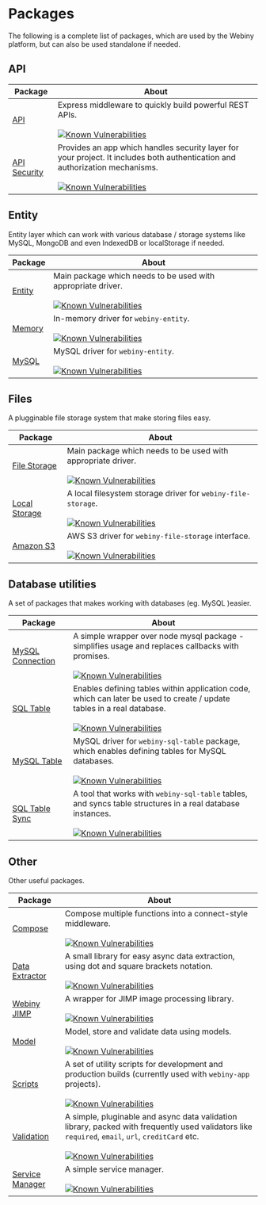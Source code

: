 # Packages
The following is a complete list of packages, which are used by the Webiny platform, but can also be used standalone if needed.

## API

| Package | About
| --- | --- |
[API](https://github.com/webiny/webiny-js/tree/master/packages-api/webiny-api) | Express middleware to quickly build powerful REST APIs. <br/><br/> [![Known Vulnerabilities](https://snyk.io/test/github/webiny/webiny-js/badge.svg?targetFile=packages-api%2Fwebiny-api%2Fpackage.json)](https://snyk.io/test/github/webiny/webiny-js?targetFile=packages-api%2Fwebiny-api%2Fpackage.json)
[API Security](https://github.com/webiny/webiny-js/tree/master/packages-api/webiny-api-security) | Provides an app which handles security layer for your project. It includes both authentication and authorization mechanisms. <br/><br/> [![Known Vulnerabilities](https://snyk.io/test/github/webiny/webiny-js/badge.svg?targetFile=packages-api%2Fwebiny-api-security%2Fpackage.json)](https://snyk.io/test/github/webiny/webiny-js?targetFile=packages-api%2Fwebiny-api-security%2Fpackage.json)

## Entity
Entity layer which can work with various database / storage systems like MySQL, MongoDB and even IndexedDB or localStorage if needed.

| Package | About
| --- | --- |
[Entity](https://github.com/webiny/webiny-js/tree/master/packages-utils/webiny-entity) | Main package which needs to be used with appropriate driver. <br/><br/> [![Known Vulnerabilities](https://snyk.io/test/github/webiny/webiny-js/badge.svg?targetFile=packages-utils%2Fwebiny-entity%2Fpackage.json)](https://snyk.io/test/github/webiny/webiny-js?targetFile=packages-utils%2Fwebiny-entity%2Fpackage.json)
[Memory](https://github.com/webiny/webiny-js/tree/master/packages-utils/webiny-entity-memory) | In-memory driver for `webiny-entity`. <br/><br/> [![Known Vulnerabilities](https://snyk.io/test/github/webiny/webiny-js/badge.svg?targetFile=packages-utils%2Fwebiny-entity-memory%2Fpackage.json)](https://snyk.io/test/github/webiny/webiny-js?targetFile=packages-utils%2Fwebiny-entity-memory%2Fpackage.json)
[MySQL](https://github.com/webiny/webiny-js/tree/master/packages-utils/webiny-entity-mysql) | MySQL driver for `webiny-entity`. <br/><br/> [![Known Vulnerabilities](https://snyk.io/test/github/webiny/webiny-js/badge.svg?targetFile=packages-utils%2Fwebiny-entity-mysql%2Fpackage.json)](https://snyk.io/test/github/webiny/webiny-js?targetFile=packages-utils%2Fwebiny-entity-mysql%2Fpackage.json)

## Files
A plugginable file storage system that make storing files easy.

| Package | About
| --- | --- |
[File Storage](https://github.com/webiny/webiny-js/tree/master/packages-utils/webiny-file-storage) | Main package which needs to be used with appropriate driver. <br/><br/> [![Known Vulnerabilities](https://snyk.io/test/github/webiny/webiny-js/badge.svg?targetFile=packages-utils%2Fwebiny-file-storage%2Fpackage.json)](https://snyk.io/test/github/webiny/webiny-js?targetFile=packages-utils%2Fwebiny-file-storage%2Fpackage.json)
[Local Storage](https://github.com/webiny/webiny-js/tree/master/packages-utils/webiny-file-storage-local) | A local filesystem storage driver for `webiny-file-storage`. <br/><br/> [![Known Vulnerabilities](https://snyk.io/test/github/webiny/webiny-js/badge.svg?targetFile=packages-utils%2Fwebiny-file-storage-local%2Fpackage.json)](https://snyk.io/test/github/webiny/webiny-js?targetFile=packages-utils%2Fwebiny-file-storage-local%2Fpackage.json)
[Amazon S3](https://github.com/webiny/webiny-js/tree/master/packages-utils/webiny-file-storage-s3) | AWS S3 driver for `webiny-file-storage` interface. <br/><br/> [![Known Vulnerabilities](https://snyk.io/test/github/webiny/webiny-js/badge.svg?targetFile=packages-utils%2Fwebiny-file-storage-s3%2Fpackage.json)](https://snyk.io/test/github/webiny/webiny-js?targetFile=packages-utils%2Fwebiny-file-storage-s3%2Fpackage.json)

## Database utilities
A set of packages that makes working with databases (eg. MySQL )easier.

| Package | About
| --- | --- |
[MySQL Connection](https://github.com/webiny/webiny-js/tree/master/packages-utils/webiny-mysql-connection) | A simple wrapper over node mysql package - simplifies usage and replaces callbacks with promises. <br/><br/> [![Known Vulnerabilities](https://snyk.io/test/github/webiny/webiny-js/badge.svg?targetFile=packages-utils%2Fwebiny-mysql-connection%2Fpackage.json)](https://snyk.io/test/github/webiny/webiny-js?targetFile=packages-utils%2Fwebiny-mysql-connection%2Fpackage.json)
[SQL Table](https://github.com/webiny/webiny-js/tree/master/packages-utils/webiny-sql-table) | Enables defining tables within application code, which can later be used to create / update tables in a real database.<br/><br/> [![Known Vulnerabilities](https://snyk.io/test/github/webiny/webiny-js/badge.svg?targetFile=packages-utils%2Fwebiny-sql-table%2Fpackage.json)](https://snyk.io/test/github/webiny/webiny-js?targetFile=packages-utils%2Fwebiny-sql-table%2Fpackage.json)
[MySQL Table](https://github.com/webiny/webiny-js/tree/master/packages-utils/webiny-sql-table-mysql) | MySQL driver for `webiny-sql-table` package, which enables defining tables for MySQL databases.<br/><br/> [![Known Vulnerabilities](https://snyk.io/test/github/webiny/webiny-js/badge.svg?targetFile=packages-utils%2Fwebiny-sql-table-mysql%2Fpackage.json)](https://snyk.io/test/github/webiny/webiny-js?targetFile=packages-utils%2Fwebiny-sql-table-mysql%2Fpackage.json)
[SQL Table Sync](https://github.com/webiny/webiny-js/tree/master/packages-utils/webiny-sql-table-sync) | A tool that works with `webiny-sql-table` tables, and syncs table structures in a real database instances.<br/><br/> [![Known Vulnerabilities](https://snyk.io/test/github/webiny/webiny-js/badge.svg?targetFile=packages-utils%2Fwebiny-sql-table-sync%2Fpackage.json)](https://snyk.io/test/github/webiny/webiny-js?targetFile=packages-utils%2Fwebiny-sql-table-sync%2Fpackage.json)

## Other
Other useful packages.

| Package | About
| --- | --- |
[Compose](https://github.com/webiny/webiny-js/tree/master/packages-utils/webiny-compose) | Compose multiple functions into a connect-style middleware. <br/><br/> [![Known Vulnerabilities](https://snyk.io/test/github/webiny/webiny-js/badge.svg?targetFile=packages-utils%2Fwebiny-compose%2Fpackage.json)](https://snyk.io/test/github/webiny/webiny-js?targetFile=packages-utils%2Fwebiny-compose%2Fpackage.json)
[Data Extractor](https://github.com/webiny/webiny-js/tree/master/packages-utils/webiny-data-extractor) | A small library for easy async data extraction, using dot and square brackets notation. <br/><br/> [![Known Vulnerabilities](https://snyk.io/test/github/webiny/webiny-js/badge.svg?targetFile=packages-utils%2Fwebiny-data-extractor%2Fpackage.json)](https://snyk.io/test/github/webiny/webiny-js?targetFile=packages-utils%2Fwebiny-data-extractor%2Fpackage.json)
[Webiny JIMP](https://github.com/webiny/webiny-js/tree/master/packages-utils/webiny-jimp) | A wrapper for JIMP image processing library. <br/><br/> [![Known Vulnerabilities](https://snyk.io/test/github/webiny/webiny-js/badge.svg?targetFile=packages-utils%2Fwebiny-jimp%2Fpackage.json)](https://snyk.io/test/github/webiny/webiny-js?targetFile=packages-utils%2Fwebiny-jimp%2Fpackage.json)  
[Model](https://github.com/webiny/webiny-js/tree/master/packages-utils/webiny-model) | Model, store and validate data using models. <br/><br/> [![Known Vulnerabilities](https://snyk.io/test/github/webiny/webiny-js/badge.svg?targetFile=packages-utils%2Fwebiny-model%2Fpackage.json)](https://snyk.io/test/github/webiny/webiny-js?targetFile=packages-utils%2Fwebiny-model%2Fpackage.json) 
[Scripts](https://github.com/webiny/webiny-js/tree/master/packages-utils/webiny-scripts) | A set of utility scripts for development and production builds (currently used with `webiny-app` projects). <br/><br/> [![Known Vulnerabilities](https://snyk.io/test/github/webiny/webiny-js/badge.svg?targetFile=packages-utils%2Fwebiny-scripts%2Fpackage.json)](https://snyk.io/test/github/webiny/webiny-js?targetFile=packages-utils%2Fwebiny-scripts%2Fpackage.json)
[Validation](https://github.com/webiny/webiny-js/tree/master/packages-utils/webiny-validation)| A simple, pluginable and async data validation library, packed with frequently used validators like `required`, `email`, `url`, `creditCard` etc. <br/><br/> [![Known Vulnerabilities](https://snyk.io/test/github/webiny/webiny-js/badge.svg?targetFile=packages-utils%2Fwebiny-validation%2Fpackage.json)](https://snyk.io/test/github/webiny/webiny-js?targetFile=packages-utils%2Fwebiny-validation%2Fpackage.json)
[Service Manager](https://github.com/webiny/webiny-js/tree/master/packages-utils/webiny-service-manager)| A simple service manager. <br/><br/> [![Known Vulnerabilities](https://snyk.io/test/github/webiny/webiny-js/badge.svg?targetFile=packages-utils%2Fwebiny-service-manager%2Fpackage.json)](https://snyk.io/test/github/webiny/webiny-js?targetFile=packages-utils%2Fwebiny-service-manager%2Fpackage.json)
